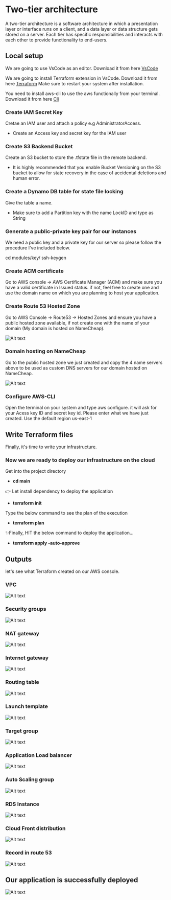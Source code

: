 # Two-tier architecture
A two-tier architecture is a software architecture in which a presentation layer or interface runs on a client, and a data layer or data structure gets stored on a server. Each tier has specific responsibilities and interacts with each other to provide functionality to end-users.

## Local setup

We are going to use VsCode as an editor. Download it from here [VsCode](https://code.visualstudio.com/) 

We are going to install Terraform extension in VsCode. Download it from here [Terraform](https://developer.hashicorp.com/terraform/downloads) Make sure to restart your system after installation.


You need to install aws-cli to use the aws functionally from your terminal. Download it from here [Cli](https://docs.aws.amazon.com/cli/latest/userguide/getting-started-install.html)


### Create IAM Secret Key
Cretae an IAM user and attach a policy e.g AdministratorAccess.
- Create an Access key and secret key for the IAM user

### Create S3 Backend Bucket
Create an S3 bucket to store the .tfstate file in the remote backend.
- It is highly recommended that you enable Bucket Versioning on the S3 bucket to allow for state recovery in the case of accidental deletions and human error.

### Create a Dynamo DB table for state file locking
Give the table a name.
- Make sure to add a Partition key with the name LockID and type as String

### Generate a public-private key pair for our instances
We need a public key and a private key for our server so please follow the procedure I've included below.

cd modules/key/
ssh-keygen

### Create ACM certificate
Go to AWS console -> AWS Certificate Manager (ACM) and make sure you have a valid certificate in Issued status. if not, feel free to create one and use the domain name on which you are planning to host your application.

### Create Route 53 Hosted Zone
Go to AWS Console -> Route53 -> Hosted Zones and ensure you have a public hosted zone available, if not create one with the name of your domain (My domain is hosted on NameCheap).

![Alt text](./picture/4n.JPG)

### Domain hosting on NameCheap
Go to the public hosted zone we just created and copy the 4 name servers above to be used as custom DNS servers for our domain hosted on NameCheap.

![Alt text](./picture/n.JPG)

### Configure AWS-CLI
Open the terminal on your system and type aws configure. it will ask for your Acess key ID and secret key id. Please enter what we have just created. Use the default region us-east-1 


## Write Terraform files
Finally, it's time to write your infrastructure.

### Now we are ready to deploy our infrastructure on the cloud

Get into the project directory
- **cd main**

👉 Let install dependency to deploy the application
- **terraform init** 

Type the below command to see the plan of the execution
- **terraform plan**

✨Finally, HIT the below command to deploy the application...
- **terraform apply -auto-approve**

## Outputs
let's see what Terraform created on our AWS console.

### VPC
![Alt text](./picture/vpc.JPG)

### Security groups
![Alt text](./picture/sg.JPG)

### NAT gateway
![Alt text](./picture/nat.JPG)

### Internet gateway
![Alt text](./picture/igw.JPG)

### Routing table
![Alt text](./picture/rt.JPG)

### Launch template
![Alt text](./picture/lt.JPG)

### Target group
![Alt text](./picture/tg.JPG)

### Application Load balancer
![Alt text](./picture/lb.JPG)

### Auto Scaling group
![Alt text](./picture/asg.JPG)

### RDS Instance
![Alt text](./picture/db.JPG)

### Cloud Front distribution
![Alt text](./picture/cf.JPG)

### Record in route 53
![Alt text](./picture/record.JPG)


## Our application is successfully deployed
![Alt text](./picture/output.JPG)